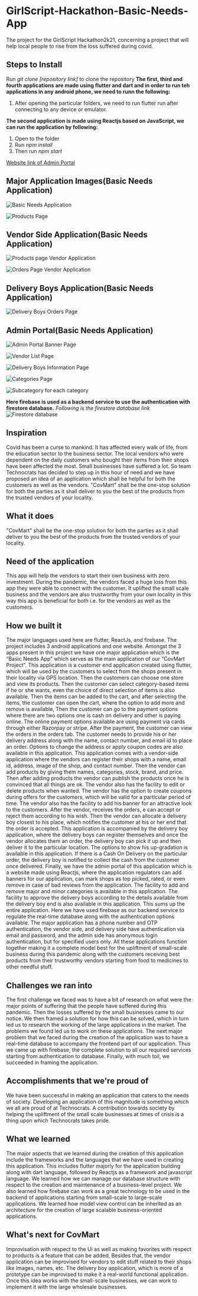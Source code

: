 # GirlScript-Hackathon-Basic-Needs-App
The project for the GirlScript Hackathon2k21, concerning a project that will help local people to rise from the loss suffered during covid.

## Steps to Install
Run _git clone [repository link]_ to clone the repository
**The first, third and fourth applications are made using flutter and dart and in order to run teh applications in any android phone, we need to runn the following:**
1. After opening the particular folders, we need to run flutter run after connecting to any device or emulator.

**The second application is made using Reactjs based on JavaScript, we can run the application by following:**
1. Open to the folder
2. Run _npm install_
3. Then run _npm start_

[Website link of Admin Portal](basic-needs-admin-portal.netlify.app)

## Major Application Images(Basic Needs Application)
![Basic Needs Application](https://cdn.discordapp.com/attachments/913788780324991007/914543429453766656/WhatsApp_Image_2021-11-28_at_11.53.30_1.jpeg)

![Products Page](https://cdn.discordapp.com/attachments/913788780324991007/914543429667680276/WhatsApp_Image_2021-11-28_at_11.53.30.jpeg)

## Vendor Side Application(Basic Needs Application)
![Products page Vendor Application](https://cdn.discordapp.com/attachments/913788780324991007/914543429839618088/WhatsApp_Image_2021-11-28_at_11.53.32.jpeg)

![Orders Page Vendor Application](https://cdn.discordapp.com/attachments/913788780324991007/914543430040948796/WhatsApp_Image_2021-11-28_at_11.53.34.jpeg)

## Delivery Boys Application(Basic Needs Application)
![Delivery Boys Orders Page](https://cdn.discordapp.com/attachments/913788780324991007/914543430300999730/WhatsApp_Image_2021-11-28_at_11.53.35.jpeg)

## Admin Portal(Basic Needs Application)
![Admin Portal Banner Page](https://cdn.discordapp.com/attachments/913788780324991007/914541296906018826/WhatsApp_Image_2021-11-28_at_11.57.25.jpeg)

![Vendor List Page](https://cdn.discordapp.com/attachments/913788780324991007/914541297157673031/WhatsApp_Image_2021-11-28_at_11.57.54.jpeg)

![Delivery Boys Information Page](https://cdn.discordapp.com/attachments/913788780324991007/914541297409351680/WhatsApp_Image_2021-11-28_at_11.58.27.jpeg)

![Categories Page](https://cdn.discordapp.com/attachments/913788780324991007/914541297749098566/WhatsApp_Image_2021-11-28_at_11.58.55.jpeg)

![Subcategory for each category](https://cdn.discordapp.com/attachments/913788780324991007/914541298063663114/WhatsApp_Image_2021-11-28_at_11.59.16.jpeg)

**Here firebase is used as a backend service to use the authentication with firestore database.**
_Following is the firestore database link_
![Firestore database](https://cdn.discordapp.com/attachments/913788780324991007/914602791765430362/unknown.png)

## Inspiration
Covid has been a curse to mankind.  It has affected every walk of life, from the education sector to the business sector. The local vendors who were dependent on the daily customers who bought their items from their shops have been affected the most. Small businesses have suffered a lot. So team Technocrats has decided to step up in this hour of need and we have proposed an idea of an application which shall be helpful for both the customers as well as the vendors. "CovMart" shall be the one-stop solution for both the parties as it shall deliver to you the best of the products from the trusted vendors of your locality.

## What it does
"CovMart" shall be the one-stop solution for both the parties as it shall deliver to you the best of the products from the trusted vendors of your locality.

## Need of the application
This app will help the vendors to start their own business with zero investment. During the pandemic, the vendors faced a huge loss from this app they were able to connect with the customer. It uplifted the small scale business and the vendors are also trustworthy from your own locality in this way this app is beneficial for both i.e. for the vendors as well as the customers.

## How we built it
The major languages used here are flutter, ReactJs, and firebase. The project includes 3 android applications and one website. Amongst the 3 apps present in this project we have one major application which is the “Basic Needs App” which serves as the main application of our “CovMart Project”. This application is a customer end application created using flutter, which will be used by the customers to select from the shops present in their locality via GPS location. Then the customers can choose one store and view its products. Then the customer can select category-based items if he or she wants, even the choice of direct selection of items is also available. Then the items can be added to the cart, and after selecting the items, the customer can open the cart, where the option to add more and remove is available, Then the customer can go to the payment options where there are two options one is cash on delivery and other is paying online. The online payment options available are using payment via cards through either Razorpay or stripe.  After the payment, the customer can view the orders in the orders tab. The customer needs to provide his or her delivery address along with the name, contact number, and email id to place an order. Options to change the address or apply coupon codes are also available in this application. This application comes with a vendor-side application where the vendors can register their shops with a name, email id, address, image of the shop, and contact number. Then the vendor can add products by giving them names, categories, stock, brand, and price. Then after adding products the vendor can publish the products once he is convinced that all things are ok. The vendor also has the facility to edit or delete products when wanted. The vendor has the option to create coupons during offers for the customers, which will be valid for a particular period of time. The vendor also has the facility to add his banner for an attractive look to the customers. After the vendor, receives the orders, e can accept or reject them according to his wish. Then the vendor can allocate a delivery boy closest to his place, which notifies the customer at his or her end that the order is accepted. This application is accompanied by the delivery boy application, where the delivery boys can register themselves and once the vendor allocates them an order, the delivery boy can pick it up and then deliver it to the particular location. The options to show his up-gradation is available in this application. If there is a Cash On Delivery on the particular order, the delivery boy is notified to collect the cash from the customer once delivered. Finally, we have the admin portal of this application which is a website made using Reactjs, where the application regulators can add banners for our application, can mark shops as top picked, rated, or even remove in case of bad reviews from the application. The facility to add and remove major and minor categories is available in this application. The facility to approve the delivery boys according to the details available from the delivery boy end is also available in this application. This sums up the entire application. Here we have used firebase as our backend service to regulate the real-time database along with the authentication options available. The major application has a phone number and OTP authentication, the vendor side, and delivery side have authentication via email and password, and the admin side has anonymous login authentication, but for specified users only. All these applications function together making it a complete model best for the upliftment of small-scale business during this pandemic along with the customers receiving best products from their trustworthy vendors starting from food to medicines to other needful stuff.

## Challenges we ran into
The first challenge we faced was to have a bit of research on what were the major points of suffering that the people have suffered during this pandemic. Then the losses suffered by the small businesses came to our notice. We then framed a solution for how this can be solved, which in turn led us to research the working of the large applications in the market. The problems we found led us to work on these applications. The next major problem that we faced during the creation of the application was to have a real-time database to accompany the frontend part of our application. Thus we came up with firebase, the complete solution to all our required services starting from authentication to database. Finally, with much toil, we succeeded in framing the application.

## Accomplishments that we're proud of
We have been successful in making an application that caters to the needs of society. Developing an application of this magnitude is something which we all are proud of at Technocrats. A contribution towards society by helping the upliftment of the small scale businesses at times of crisis is a thing upon which Technocrats takes pride.

## What we learned
The major aspects that we learned during the creation of this application include the frameworks and the languages that we have used in creating this application. This includes flutter majorly for the application building along with dart language, followed by Reactjs as a framework and javascript language. We learned how we can manage our database structure with respect to the creation and maintenance of a business-level project. We also learned how firebase can work as a great technology to be used in the backend of applications starting from small-scale to large-scale applications. We learned how model view control can be inherited as an architecture for the creation of large scalable business-oriented applications.

## What's next for CovMart
Improvisation with respect to the Ui as well as making favorites with respect to products is a feature that can be added, Besides that, the vendor application can be improvised for vendors to edit stuff related to their shops like images, names, etc. The delivery boy application, which is more of a prototype can be improvised to make it a real-world functional application. Once this idea works with the small-scale businesses, we can work to implement it with the large wholesale businesses.

